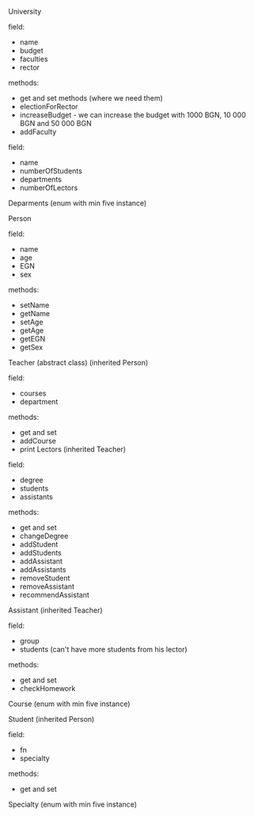 University

field:

-	name
-	budget
-	faculties
-	rector

methods:
-	get and set methods (where we need them)
-	electionForRector
-	increaseBudget - we can increase the budget with 1000 BGN, 10 000 BGN and 50 000 BGN
-	addFaculty

field:
-	name
-	numberOfStudents
-	departments
-	numberOfLectors

Deparments (enum with min five instance)

Person

field:
-	name
-	age
-	EGN
-	sex

methods:
-	setName
-	getName
-	setAge
-	getAge
-	getEGN
-	getSex


Teacher (abstract class) (inherited Person)

field:
-	courses
-	department

methods:
-	get and set 
-	addCourse
-	print 
Lectors (inherited Teacher)

field:
-	degree
-	students
-	assistants

methods:
-	get and set
-	changeDegree
-	addStudent
-	addStudents
-	addAssistant
-	addAssistants
-	removeStudent
-	removeAssistant
-	recommendAssistant

Assistant (inherited Teacher)

field:
-	group
-	students (can't have more students from his lector)

methods:
-	get and set
-	checkHomework

Course (enum with min five instance)


Student (inherited Person)

field:
-	fn
-	specialty

methods:
-	get and set

Specialty (enum with min five instance)